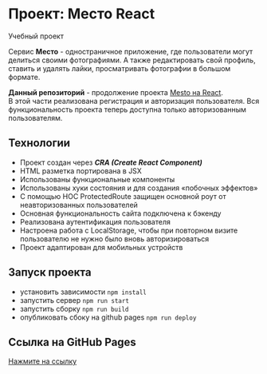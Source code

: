 # Проект: Место React

Учебный проект

Сервис **Место** - одностраничное приложение, где пользователи могут делиться своими фотографиями. А также редактировать свой профиль, ставить и удалять лайки, просматривать фотографии в большом формате.


**Данный репозиторий** - продолжение проекта [Mesto на React](https://github.com/SvetAlexa/mesto-react "https://github.com/SvetAlexa/mesto-react"). <br> 
В этой части реализована регистрация и авторизация пользователя. Вся функциональность проекта теперь доступна только авторизованным пользователям.


## Технологии

* Проект создан через ***CRA (Create React Component)***
* HTML разметка портирована в JSX
* Использованы функциональные компоненты
* Использованы хуки состояния и для создания «побочных эффектов»
* С помощью HOC ProtectedRoute защищен основной роут от неавторизованных пользователей
* Основная функциональность сайта подключена к бэкенду
* Реализована аутентификация пользователя
* Настроена работа с LocalStorage, чтобы при повторном визите пользователю не нужно было вновь авторизироваться
* Проект адаптирован для мобильных устройств

## Запуск проекта
* установить зависимости ```npm install```
* запустить сервер ```npm run start```
* запустить сборку ```npm run build```
* опубликовать сбоку на github pages ```npm run deploy```

## Ссылка на GitHub Pages

[Нажмите на ссылку](https://svetalexa.github.io/react-mesto-auth "https://svetalexa.github.io/react-mesto-auth")
